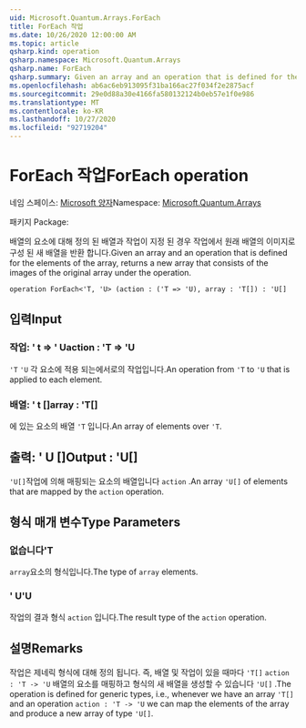 ```yaml
---
uid: Microsoft.Quantum.Arrays.ForEach
title: ForEach 작업
ms.date: 10/26/2020 12:00:00 AM
ms.topic: article
qsharp.kind: operation
qsharp.namespace: Microsoft.Quantum.Arrays
qsharp.name: ForEach
qsharp.summary: Given an array and an operation that is defined for the elements of the array, returns a new array that consists of the images of the original array under the operation.
ms.openlocfilehash: ab6ac6eb913095f31ba166ac27f034f2e2875acf
ms.sourcegitcommit: 29e0d88a30e4166fa580132124b0eb57e1f0e986
ms.translationtype: MT
ms.contentlocale: ko-KR
ms.lasthandoff: 10/27/2020
ms.locfileid: "92719204"
---
```

# <a name="foreach-operation"></a><span data-ttu-id="7c599-102">ForEach 작업</span><span class="sxs-lookup"><span data-stu-id="7c599-102">ForEach operation</span></span>

<span data-ttu-id="7c599-103">네임 스페이스: [Microsoft 양자](xref:Microsoft.Quantum.Arrays)</span><span class="sxs-lookup"><span data-stu-id="7c599-103">Namespace: [Microsoft.Quantum.Arrays](xref:Microsoft.Quantum.Arrays)</span></span>

<span data-ttu-id="7c599-104">패키지 [](https://nuget.org/packages/)</span><span class="sxs-lookup"><span data-stu-id="7c599-104">Package: [](https://nuget.org/packages/)</span></span>


<span data-ttu-id="7c599-105">배열의 요소에 대해 정의 된 배열과 작업이 지정 된 경우 작업에서 원래 배열의 이미지로 구성 된 새 배열을 반환 합니다.</span><span class="sxs-lookup"><span data-stu-id="7c599-105">Given an array and an operation that is defined for the elements of the array, returns a new array that consists of the images of the original array under the operation.</span></span>

```qsharp
operation ForEach<'T, 'U> (action : ('T => 'U), array : 'T[]) : 'U[]
```


## <a name="input"></a><span data-ttu-id="7c599-106">입력</span><span class="sxs-lookup"><span data-stu-id="7c599-106">Input</span></span>

### <a name="action--t--u"></a><span data-ttu-id="7c599-107">작업: ' t => ' U</span><span class="sxs-lookup"><span data-stu-id="7c599-107">action : 'T => 'U</span></span> 

<span data-ttu-id="7c599-108">`'T` `'U` 각 요소에 적용 되는에서로의 작업입니다.</span><span class="sxs-lookup"><span data-stu-id="7c599-108">An operation from `'T` to `'U` that is applied to each element.</span></span>


### <a name="array--t"></a><span data-ttu-id="7c599-109">배열: ' t []</span><span class="sxs-lookup"><span data-stu-id="7c599-109">array : 'T[]</span></span>

<span data-ttu-id="7c599-110">에 있는 요소의 배열 `'T` 입니다.</span><span class="sxs-lookup"><span data-stu-id="7c599-110">An array of elements over `'T`.</span></span>



## <a name="output--u"></a><span data-ttu-id="7c599-111">출력: ' U []</span><span class="sxs-lookup"><span data-stu-id="7c599-111">Output : 'U[]</span></span>

<span data-ttu-id="7c599-112">`'U[]`작업에 의해 매핑되는 요소의 배열입니다 `action` .</span><span class="sxs-lookup"><span data-stu-id="7c599-112">An array `'U[]` of elements that are mapped by the `action` operation.</span></span>

## <a name="type-parameters"></a><span data-ttu-id="7c599-113">형식 매개 변수</span><span class="sxs-lookup"><span data-stu-id="7c599-113">Type Parameters</span></span>

### <a name="t"></a><span data-ttu-id="7c599-114">없습니다</span><span class="sxs-lookup"><span data-stu-id="7c599-114">'T</span></span>

<span data-ttu-id="7c599-115">`array`요소의 형식입니다.</span><span class="sxs-lookup"><span data-stu-id="7c599-115">The type of `array` elements.</span></span>
### <a name="u"></a><span data-ttu-id="7c599-116">' U</span><span class="sxs-lookup"><span data-stu-id="7c599-116">'U</span></span>

<span data-ttu-id="7c599-117">작업의 결과 형식 `action` 입니다.</span><span class="sxs-lookup"><span data-stu-id="7c599-117">The result type of the `action` operation.</span></span>

## <a name="remarks"></a><span data-ttu-id="7c599-118">설명</span><span class="sxs-lookup"><span data-stu-id="7c599-118">Remarks</span></span>

<span data-ttu-id="7c599-119">작업은 제네릭 형식에 대해 정의 됩니다. 즉, 배열 및 작업이 있을 때마다 `'T[]` `action : 'T -> 'U` 배열의 요소를 매핑하고 형식의 새 배열을 생성할 수 있습니다 `'U[]` .</span><span class="sxs-lookup"><span data-stu-id="7c599-119">The operation is defined for generic types, i.e., whenever we have an array `'T[]` and an operation `action : 'T -> 'U` we can map the elements of the array and produce a new array of type `'U[]`.</span></span>